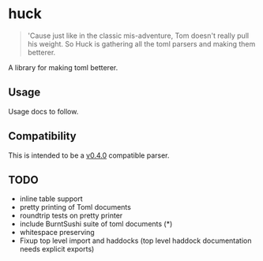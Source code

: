 huck
====

> 'Cause just like in the classic mis-adventure, Tom doesn't really
> pull his weight.  So Huck is gathering all the toml parsers and
> making them betterer.

A library for making toml betterer.

Usage
-------------
Usage docs to follow.


Compatibility
-------------

This is intended to be a [v0.4.0](https://github.com/toml-lang/toml/blob/master/versions/en/toml-v0.4.0.md)
compatible parser.


TODO
-------------
 * inline table support
 * pretty printing of Toml documents
 * roundtrip tests on pretty printer
 * include BurntSushi suite of toml documents (*)
 * whitespace preserving
 * Fixup top level import and haddocks (top level haddock documentation needs explicit exports)
